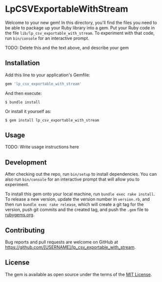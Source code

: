 # LpCSVExportableWithStream

Welcome to your new gem! In this directory, you'll find the files you need to be able to package up your Ruby library into a gem. Put your Ruby code in the file `lib/lp_csv_exportable_with_stream`. To experiment with that code, run `bin/console` for an interactive prompt.

TODO: Delete this and the text above, and describe your gem

## Installation

Add this line to your application's Gemfile:

```ruby
gem 'lp_csv_exportable_with_stream'
```

And then execute:

    $ bundle install

Or install it yourself as:

    $ gem install lp_csv_exportable_with_stream

## Usage

TODO: Write usage instructions here

## Development

After checking out the repo, run `bin/setup` to install dependencies. You can also run `bin/console` for an interactive prompt that will allow you to experiment.

To install this gem onto your local machine, run `bundle exec rake install`. To release a new version, update the version number in `version.rb`, and then run `bundle exec rake release`, which will create a git tag for the version, push git commits and the created tag, and push the `.gem` file to [rubygems.org](https://rubygems.org).

## Contributing

Bug reports and pull requests are welcome on GitHub at https://github.com/[USERNAME]/lp_csv_exportable_with_stream.

## License

The gem is available as open source under the terms of the [MIT License](https://opensource.org/licenses/MIT).

